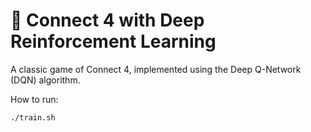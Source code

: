 # 🤖 Connect 4 with Deep Reinforcement Learning

A classic game of Connect 4, implemented using the Deep Q-Network (DQN) algorithm.


How to run:

```bash
./train.sh
```

